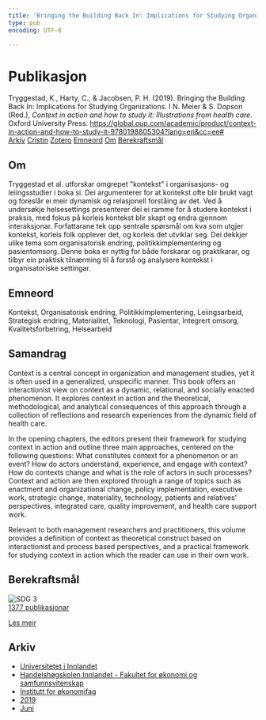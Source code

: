```yaml
---
title: 'Bringing the Building Back In: Implications for Studying Organizations'
type: pub
encoding: UTF-8

---
```

<h1>Publikasjon</h1>
<article id="csl-bib-container-JFAHJZKP" class="csl-bib-container">
  <div class="csl-bib-body"> <div class="csl-entry">Tryggestad, K., Harty, C., &#38; Jacobsen, P. H. (2019). Bringing the Building Back In: Implications for Studying Organizations. I N. Meier &#38; S. Dopson (Red.), <i>Context in action and how to study it: Illustrations from health care</i>. Oxford University Press. <a href="https://global.oup.com/academic/product/context-in-action-and-how-to-study-it-9780198805304?lang=en&#38;cc=ee#">https://global.oup.com/academic/product/context-in-action-and-how-to-study-it-9780198805304?lang=en&#38;cc=ee#</a></div> </div>
  <div class="csl-bib-buttons">
    <a href="#taxonomy-article-JFAHJZKP" alt="archive" class="csl-bib-button">Arkiv</a>
    <a href="https://app.cristin.no/results/show.jsf?id=1705292" alt="Cristin" class="csl-bib-button">Cristin</a>
    <a href="http://zotero.org/groups/5881554/items/JFAHJZKP" alt="Zotero" class="csl-bib-button">Zotero</a>
    <a href="#keywords-article-JFAHJZKP" alt="keywords" class="csl-bib-button">Emneord</a>
    <a href="#about-article-JFAHJZKP" alt="about_pub" class="csl-bib-button">Om</a>
    <a href="#sdg-article-JFAHJZKP" alt="sdg" class="csl-bib-button">Berekraftsmål</a>
  </div>
  <div id="csl-bib-meta-container-JFAHJZKP"></div>
</article>
<div id="csl-bib-meta-JFAHJZKP" class="csl-bib-meta">
  <article id="about-article-JFAHJZKP" class="about_pub-article">
    <h1>Om</h1>
    Tryggestad et al. utforskar omgrepet "kontekst" i organisasjons- og leiingsstudier i boka si. Dei argumenterer for at kontekst ofte blir brukt vagt og foreslår ei meir dynamisk og relasjonell forståing av det. Ved å undersøkje helsesettings presenterer dei ei ramme for å studere kontekst i praksis, med fokus på korleis kontekst blir skapt og endra gjennom interaksjonar. Forfattarane tek opp sentrale spørsmål om kva som utgjer kontekst, korleis folk opplever det, og korleis det utviklar seg. Dei dekkjer ulike tema som organisatorisk endring, politikkimplementering og pasientomsorg. Denne boka er nyttig for både forskarar og praktikarar, og tilbyr ein praktisk tilnærming til å forstå og analysere kontekst i organisatoriske settingar.
  </article>
  <article id="keywords-article-JFAHJZKP" class="keywords-article">
    <h1>Emneord</h1>
    Kontekst, Organisatorisk endring, Politikkimplementering, Leiingsarbeid, Strategisk endring, Materialitet, Teknologi, Pasientar, Integrert omsorg, Kvalitetsforbetring, Helsearbeid
  </article>
  <article id="abstract-article-JFAHJZKP" class="abstract-article">
    <h1>Samandrag</h1>
    Context is a central concept in organization and management studies, yet it is often used in a generalized, unspecific manner. This book offers an interactionist view on context as a dynamic, relational, and socially enacted phenomenon. It explores context in action and the theoretical, methodological, and analytical consequences of this approach through a collection of reflections and research experiences from the dynamic field of health care.  
 
In the opening chapters, the editors present their framework for studying context in action and outline three main approaches, centered on the following questions: What constitutes context for a phenomenon or an event? How do actors understand, experience, and engage with context? How do contexts change and what is the role of actors in such processes? Context and action are then explored through a range of topics such as enactment and organizational change, policy implementation, executive work, strategic change, materiality, technology, patients and relatives' perspectives, integrated care, quality improvement, and health care support work.  
 
Relevant to both management researchers and practitioners, this volume provides a definition of context as theoretical construct based on interactionist and process based perspectives, and a practical framework for studying context in action which the reader can use in their own work.
  </article>
  <article id="sdg-article-JFAHJZKP" class="sdg-article">
    <h1>Berekraftsmål</h1>
    <div class="sdg-container"><div id="sdg3" class="sdg">
        <img src="{{< params subfolder >}}images/sdg/sdg03_nn.png" class="image" alt="SDG 3">
        <div class="sdg-overlay">
          <a href="{{< params subfolder >}}nn/archive/?sdg=3#archive" class="sdg-publication-count"><span>1377</span> publikasjonar</a>
          <p><a href="https://fn.no/om-fn/fns-baerekraftsmaal/god-helse-og-livskvalitet?lang=nno-NO" class="sdg-read-more">Les meir</a></p>
        </div>
      </div></div>
  </article>
  <article id="taxonomy-article-JFAHJZKP" class="taxonomy-article">
    <h1>Arkiv</h1>
    <ul>
      <li><a href="{{< params subfolder >}}nn/archive/?key=3DCRN523">Universitetet i Innlandet</a></li>
      <li><a href="{{< params subfolder >}}nn/archive/?key=DU8Q9LN9">Handelshøgskolen Innlandet - Fakultet for økonomi og samfunnsvitenskap</a></li>
      <li><a href="{{< params subfolder >}}nn/archive/?key=3IQA89I8">Institutt for økonomifag</a></li>
      <li><a href="{{< params subfolder >}}nn/archive/?key=9V5B7Z44">2019</a></li>
      <li><a href="{{< params subfolder >}}nn/archive/?key=UYUI2U8S">Juni</a></li>
    </ul>
  </article>
</div>
